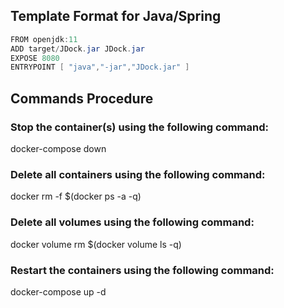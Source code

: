## Template Format for Java/Spring   
```java <!-- Just for syntax highlighting -->
FROM openjdk:11
ADD target/JDock.jar JDock.jar
EXPOSE 8080
ENTRYPOINT [ "java","-jar","JDock.jar" ]
```

## Commands Procedure  
### Stop the container(s) using the following command:  
docker-compose down
### Delete all containers using the following command:  
docker rm -f $(docker ps -a -q)
### Delete all volumes using the following command:  
docker volume rm $(docker volume ls -q)
### Restart the containers using the following command:  
docker-compose up -d
